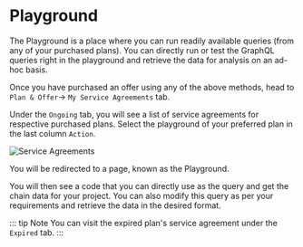 # Playground

The Playground is a place where you can run readily available queries (from any of your purchased plans). You can directly run or test the GraphQL queries right in the playground and retrieve the data for analysis on an ad-hoc basis.

Once you have purchased an offer using any of the above methods, head to `Plan & Offer`-> `My Service Agreements` tab.

Under the `Ongoing` tab, you will see a list of service agreements for respective purchased plans. Select the playground of your preferred plan in the last column `Action`.

![Service Agreements](/assets/img/network/service_agreement.png)

You will be redirected to a page, known as the Playground.

You will then see a code that you can directly use as the query and get the chain data for your project. You can also modify this query as per your requirements and retrieve the data in the desired format.

::: tip Note
You can visit the expired plan's service agreement under the `Expired` tab.
:::
